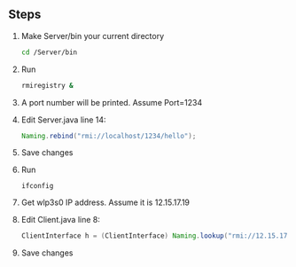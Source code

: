 ## Steps

1. Make Server/bin your current directory
   ```bash
   cd /Server/bin
   ```
2. Run
   ```bash
   rmiregistry &
   ```
3. A port number will be printed. Assume Port=1234

4. Edit Server.java line 14:
   ```java
   Naming.rebind("rmi://localhost/1234/hello");
   ```
5. Save changes
6. Run
   ```
   ifconfig
   ```
7. Get wlp3s0 IP address. Assume it is 12.15.17.19

8. Edit Client.java line 8:
   ```java
   ClientInterface h = (ClientInterface) Naming.lookup("rmi://12.15.17.19/1234/hello");
   ```
9. Save changes
